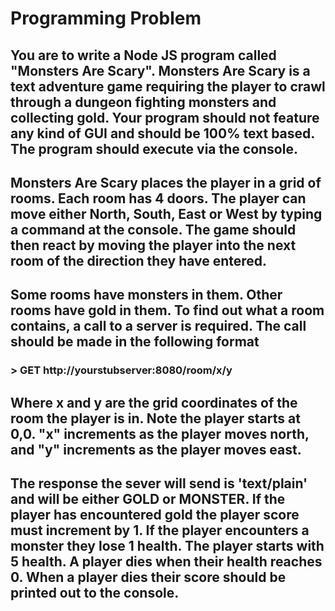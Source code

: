 # Programming Problem

 

## You are to write a Node JS program called "Monsters Are Scary". Monsters Are Scary is a text adventure game requiring the player to crawl through a dungeon fighting monsters and collecting gold. Your program should not feature any kind of GUI and should be 100% text based. The program should execute via the console.

 

## Monsters Are Scary places the player in a grid of rooms. Each room has 4 doors. The player can move either North, South, East or West by typing a command at the console. The game should then react by moving the player into the next room of the direction they have entered.

 

## Some rooms have monsters in them. Other rooms have gold in them. To find out what a room contains, a call to a server is required. The call should be made in the following format

 

### > GET http://yourstubserver:8080/room/x/y

 

## Where x and y are the grid coordinates of the room the player is in. Note the player starts at 0,0. "x" increments as the player moves north, and "y" increments as the player moves east.

 

## The response the sever will send is 'text/plain' and will be either GOLD or MONSTER. If the player has encountered gold the player score must increment by 1. If the player encounters a monster they lose 1 health. The player starts with 5 health. A player dies when their health reaches 0. When a player dies their score should be printed out to the console.